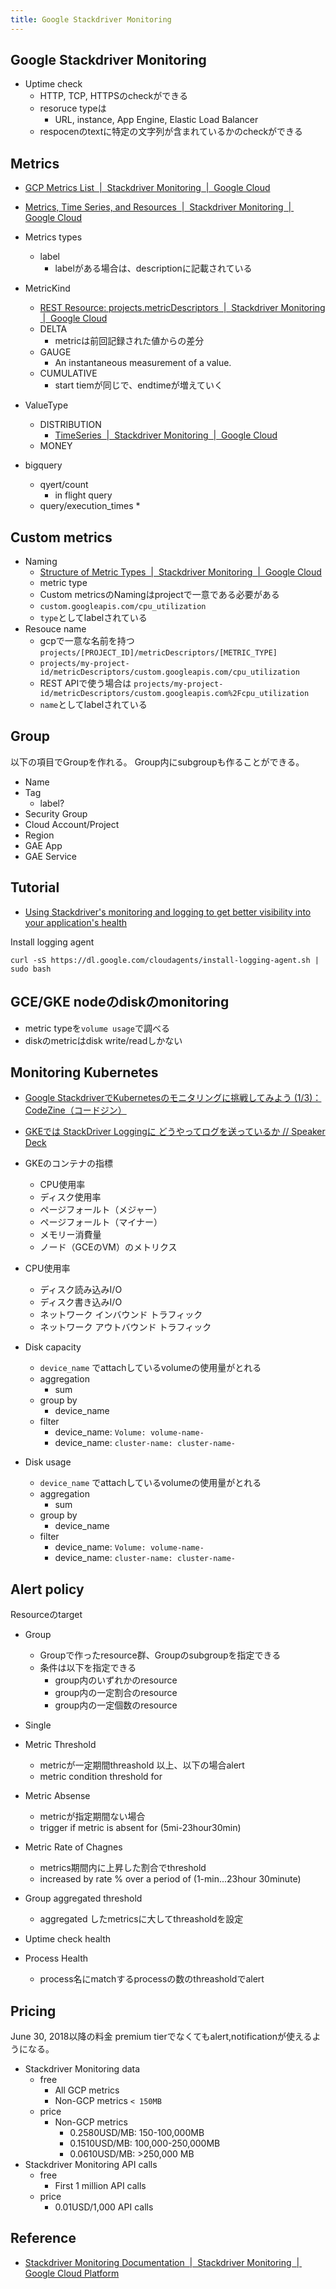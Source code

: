 ```yaml
---
title: Google Stackdriver Monitoring
---
```


## Google Stackdriver Monitoring

* Uptime check
    * HTTP, TCP, HTTPSのcheckができる
    * resoruce typeは
        * URL, instance, App Engine, Elastic Load Balancer
    * respocenのtextに特定の文字列が含まれているかのcheckができる

## Metrics
* [GCP Metrics List  |  Stackdriver Monitoring  |  Google Cloud](https://cloud.google.com/monitoring/api/metrics_gcp)
* [Metrics, Time Series, and Resources  |  Stackdriver Monitoring  |  Google Cloud](https://cloud.google.com/monitoring/api/v3/metrics)


* Metrics types
    * label
        * labelがある場合は、descriptionに記載されている
* MetricKind
    * [REST Resource: projects.metricDescriptors  |  Stackdriver Monitoring  |  Google Cloud](https://cloud.google.com/monitoring/api/ref_v3/rest/v3/projects.metricDescriptors#MetricKind)
    * DELTA
        * metricは前回記録された値からの差分
    * GAUGE
        * An instantaneous measurement of a value.
    * CUMULATIVE
        * start tiemが同じで、endtimeが増えていく
* ValueType
    * DISTRIBUTION
        * [TimeSeries  |  Stackdriver Monitoring  |  Google Cloud](https://cloud.google.com/monitoring/api/ref_v3/rest/v3/TimeSeries#Distribution)
    * MONEY


* bigquery
    * qyert/count
        * in flight query
    * query/execution_times 
        * 

## Custom metrics

* Naming
    * [Structure of Metric Types  |  Stackdriver Monitoring  |  Google Cloud](https://cloud.google.com/monitoring/api/v3/metrics-details#label_names)
    * metric type
    * Custom metricsのNamingはprojectで一意である必要がある
    * `custom.googleapis.com/cpu_utilization`
    * `type`としてlabelされている
* Resouce name
    * gcpで一意な名前を持つ`projects/[PROJECT_ID]/metricDescriptors/[METRIC_TYPE]`
    * `projects/my-project-id/metricDescriptors/custom.googleapis.com/cpu_utilization`
    * REST APIで使う場合は `projects/my-project-id/metricDescriptors/custom.googleapis.com%2Fcpu_utilization`
    * `name`としてlabelされている

## Group
以下の項目でGroupを作れる。
Group内にsubgroupも作ることができる。

* Name
* Tag
    * label?
* Security Group
* Cloud Account/Project
* Region
* GAE App
* GAE Service


## Tutorial
* [Using Stackdriver's monitoring and logging to get better visibility into your application's health](https://codelabs.developers.google.com/codelabs/cloud-stackdriver-getting-started/index.html?index=..%2F..%2Findex#0)

Install logging agent

```
curl -sS https://dl.google.com/cloudagents/install-logging-agent.sh | sudo bash
```

## GCE/GKE nodeのdiskのmonitoring
* metric typeを`volume usage`で調べる
* diskのmetricはdisk write/readしかない

## Monitoring Kubernetes
* [Google StackdriverでKubernetesのモニタリングに挑戦してみよう (1/3)：CodeZine（コードジン）](https://codezine.jp/article/detail/10644)
* [GKEでは StackDriver Loggingに どうやってログを送っているか // Speaker Deck](https://speakerdeck.com/ytakky2014/gkedeha-stackdriver-loggingni-douyatuteroguwosong-tuteiruka)

* GKEのコンテナの指標
    * CPU使用率
    * ディスク使用率
    * ページフォールト（メジャー）
    * ページフォールト（マイナー）
    * メモリー消費量
    * ノード（GCEのVM）のメトリクス
* CPU使用率
    * ディスク読み込みI/O
    * ディスク書き込みI/O
    * ネットワーク インバウンド トラフィック
    * ネットワーク アウトバウンド トラフィック


* Disk capacity
    * `device_name` でattachしているvolumeの使用量がとれる
    * aggregation
        * sum
    * group by
        * device_name
    * filter
        * device_name: `Volume: volume-name-`
        * device_name: `cluster-name: cluster-name-`
* Disk usage
    * `device_name` でattachしているvolumeの使用量がとれる
    * aggregation
        * sum
    * group by
        * device_name
    * filter
        * device_name: `Volume: volume-name-`
        * device_name: `cluster-name: cluster-name-`

## Alert policy
Resourceのtarget

* Group
    * Groupで作ったresource群、Groupのsubgroupを指定できる
    * 条件は以下を指定できる
        * group内のいずれかのresource
        * group内の一定割合のresource
        * group内の一定個数のresource
* Single

* Metric Threshold
    * metricが一定期間threashold 以上、以下の場合alert
    * metric condition threshold for 
* Metric Absense
    * metricが指定期間ない場合
    * trigger if metric is absent for (5mi-23hour30min)
* Metric Rate of Chagnes
    * metrics期間内に上昇した割合でthreshold
    * increased by rate % over a period of (1-min...23hour 30minute)
* Group aggregated threshold
    * aggregated したmetricsに大してthreasholdを設定
* Uptime check health
* Process Health
    * process名にmatchするprocessの数のthreasholdでalert

## Pricing
June 30, 2018以降の料金
premium tierでなくてもalert,notificationが使えるようになる。

* Stackdriver Monitoring data
    * free
        * All GCP metrics
        * Non-GCP metrics `< 150MB`
    * price
        * Non-GCP metrics
            * 0.2580USD/MB: 150-100,000MB
            * 0.1510USD/MB: 100,000-250,000MB
            * 0.0610USD/MB: >250,000 MB
* Stackdriver Monitoring API calls
    * free
        * First 1 million API calls
    * price
        * 0.01USD/1,000 API calls

## Reference
* [Stackdriver Monitoring Documentation  |  Stackdriver Monitoring  |  Google Cloud Platform](https://cloud.google.com/monitoring/docs/)
